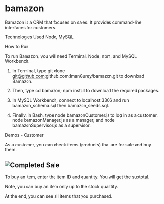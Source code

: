 # bamazon

Bamazon is a CRM that focuses on sales. It provides command-line interfaces for customers.


Technologies Used
  Node, MySQL


How to Run

To run Bamazon, you will need Terminal, Node, npm, and MySQL Workbench.

1. In Terminal, type git clone git@github.com:github.com:ImanGurey/bamazon.git to download Bamazon.


2. Then, type cd bamazon; npm install to download the required packages.


3. In MySQL Workbench, connect to localhost:3306 and run bamazon_schema.sql then bamazon_seeds.sql.



4. Finally, in Bash, type node bamazonCustomer.js to log in as a customer, node bamazonManager.js as a manager, and node bamazonSupervisor.js as a supervisor.



Demos - Customer

As a customer, you can check items (products) that are for sale and buy them.

## ![Completed Sale](images/github-completedSale.jpg)


To buy an item, enter the item ID and quantity. You will get the subtotal.


Note, you can buy an item only up to the stock quantity.


At the end, you can see all items that you purchased.




